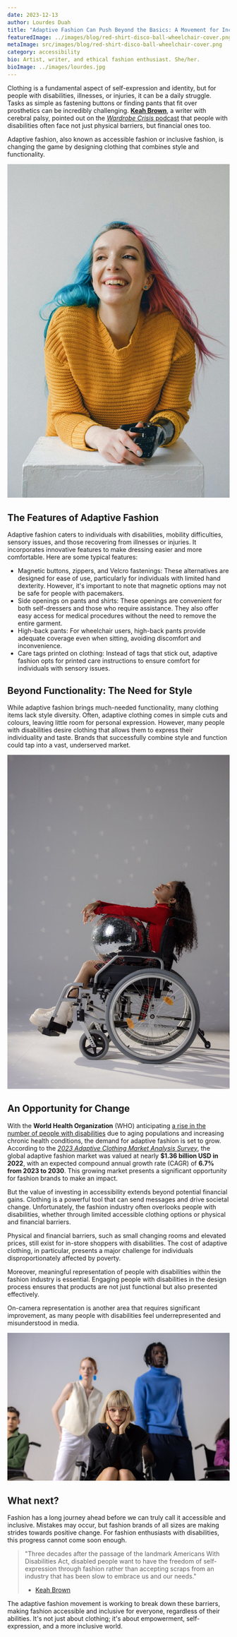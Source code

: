 ```yaml
---
date: 2023-12-13
author: Lourdes Duah
title: "Adaptive Fashion Can Push Beyond the Basics: A Movement for Inclusive Style"
featuredImage: ../images/blog/red-shirt-disco-ball-wheelchair-cover.png
metaImage: src/images/blog/red-shirt-disco-ball-wheelchair-cover.png
category: accessibility
bio: Artist, writer, and ethical fashion enthusiast. She/her.
bioImage: ../images/lourdes.jpg
---
```


Clothing is a fundamental aspect of self-expression and identity, but for people with disabilities, illnesses, or injuries, it can be a daily struggle. Tasks as simple as fastening buttons or finding pants that fit over prosthetics can be incredibly challenging. [**Keah Brown**](https://keahbrown.com/), a writer with cerebral palsy, pointed out on the [_Wardrobe Crisis_ podcast](https://shows.acast.com/60ee3a8f1f9831001383bf3e/60ee3a9b89a35e0014893ea3) that people with disabilities often face not just physical barriers, but financial ones too.

Adaptive fashion, also known as accessible fashion or inclusive fashion, is changing the game by designing clothing that combines style and functionality.

![A woman with pink and blue hair, a yellow sweater, and a prosthetic arm poses and smiles while leaning on a white block.](../images/blog/pink-blue-hair-yellow-sweater.jpg)

## The Features of Adaptive Fashion

Adaptive fashion caters to individuals with disabilities, mobility difficulties, sensory issues, and those recovering from illnesses or injuries. It incorporates innovative features to make dressing easier and more comfortable. Here are some typical features:

- Magnetic buttons, zippers, and Velcro fastenings: These alternatives are designed for ease of use, particularly for individuals with limited hand dexterity. However, it's important to note that magnetic options may not be safe for people with pacemakers.
- Side openings on pants and shirts: These openings are convenient for both self-dressers and those who require assistance. They also offer easy access for medical procedures without the need to remove the entire garment.
- High-back pants: For wheelchair users, high-back pants provide adequate coverage even when sitting, avoiding discomfort and inconvenience.
- Care tags printed on clothing: Instead of tags that stick out, adaptive fashion opts for printed care instructions to ensure comfort for individuals with sensory issues.

## Beyond Functionality: The Need for Style

While adaptive fashion brings much-needed functionality, many clothing items lack style diversity. Often, adaptive clothing comes in simple cuts and colours, leaving little room for personal expression. However, many people with disabilities desire clothing that allows them to express their individuality and taste. Brands that successfully combine style and function could tap into a vast, underserved market.

![A person in a wheelchair with long, curly hair poses holding a disco wearing a red turtleneck, a plaid overall skirt, and white sneakers.](../images/blog/red-shirt-disco-ball-wheelchair.jpg)

## An Opportunity for Change

With the **World Health Organization** (WHO) anticipating [a rise in the number of people with disabilities](https://www.who.int/news-room/facts-in-pictures/detail/disabilities) due to aging populations and increasing chronic health conditions, the demand for adaptive fashion is set to grow. According to the [_2023 Adaptive Clothing Market Analysis Survey_](https://www.coherentmarketinsights.com/market-insight/adaptive-clothing-market-2294), the global adaptive fashion market was valued at nearly **\$1.36 billion USD in 2022**, with an expected compound annual growth rate (CAGR) of **6.7% from 2023 to 2030**. This growing market presents a significant opportunity for fashion brands to make an impact.

But the value of investing in accessibility extends beyond potential financial gains. Clothing is a powerful tool that can send messages and drive societal change. Unfortunately, the fashion industry often overlooks people with disabilities, whether through limited accessible clothing options or physical and financial barriers.

Physical and financial barriers, such as small changing rooms and elevated prices, still exist for in-store shoppers with disabilities. The cost of adaptive clothing, in particular, presents a major challenge for individuals disproportionately affected by poverty.

Moreover, meaningful representation of people with disabilities within the fashion industry is essential. Engaging people with disabilities in the design process ensures that products are not just functional but also presented effectively.

On-camera representation is another area that requires significant improvement, as many people with disabilities feel underrepresented and misunderstood in media.

![A person with a blond bob haircut wearing a black blazer poses in a wheelchair in front of two people people standing behind them.](../images/blog/bob-haircut-black-blazer.jpg)

## What next?

Fashion has a long journey ahead before we can truly call it accessible and inclusive. Mistakes may occur, but fashion brands of all sizes are making strides towards positive change. For fashion enthusiasts with disabilities, this progress cannot come soon enough.

> "Three decades after the passage of the landmark Americans With Disabilities Act, disabled people want to have the freedom of self-expression through fashion rather than accepting scraps from an industry that has been slow to embrace us and our needs."
>
> - [Keah Brown](https://www.nytimes.com/2020/07/26/style/functional-fashion.html)

The adaptive fashion movement is working to break down these barriers, making fashion accessible and inclusive for everyone, regardless of their abilities. It's not just about clothing; it's about empowerment, self-expression, and a more inclusive world.
